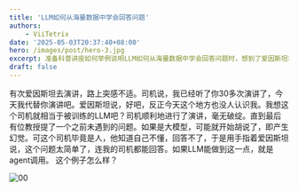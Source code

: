 ```yaml
---
title: 'LLM如何从海量数据中学会回答问题'
authors:
    - ViiTetrix
date: '2025-05-03T20:37:40+08:00'
hero: /images/post/hero-3.jpg
excerpt: 准备科普讲座如何举例说明LLM如何从海量数据中学会回答问题时，想到了爱因斯坦和司机的故事。
draft: false
---
```


有次爱因斯坦去演讲，路上突感不适。司机说，我已经听了你30多次演讲了，今天我代替你演讲吧。爱因斯坦说，好吧，反正今天这个地方也没人认识我。我想这个司机就相当于被训练的LLM吧？司机顺利地进行了演讲，毫无破绽。直到最后有位教授提了一个之前未遇到的问题。如果是大模型，可能就开始胡说了，即产生幻觉。可这个司机毕竟是人，他知道自己不懂，回答不了，于是用手指着爱因斯坦说，这个问题太简单了，连我的司机都能回答。如果LLM能做到这一点，就是agent调用。
这个例子怎么样？

![00](/images/00.webp)